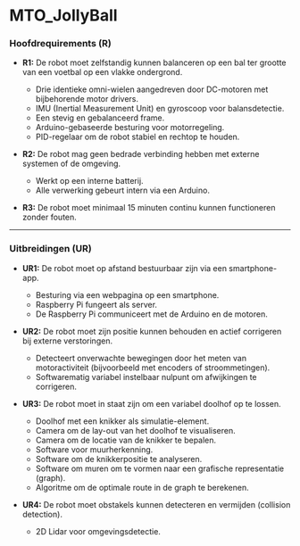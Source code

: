 # MTO_JollyBall

### **Hoofdrequirements (R)**

- **R1:** De robot moet zelfstandig kunnen balanceren op een bal ter grootte van een voetbal op een vlakke ondergrond.
    - Drie identieke omni-wielen aangedreven door DC-motoren met bijbehorende motor drivers.
    - IMU (Inertial Measurement Unit) en gyroscoop voor balansdetectie.
    - Een stevig en gebalanceerd frame.
    - Arduino-gebaseerde besturing voor motorregeling.
    - PID-regelaar om de robot stabiel en rechtop te houden.

- **R2:** De robot mag geen bedrade verbinding hebben met externe systemen of de omgeving.
    - Werkt op een interne batterij.
    - Alle verwerking gebeurt intern via een Arduino.

- **R3:** De robot moet minimaal 15 minuten continu kunnen functioneren zonder fouten.

---

### **Uitbreidingen (UR)**

- **UR1:** De robot moet op afstand bestuurbaar zijn via een smartphone-app.
    - Besturing via een webpagina op een smartphone.
    - Raspberry Pi fungeert als server.
    - De Raspberry Pi communiceert met de Arduino en de motoren.

- **UR2:** De robot moet zijn positie kunnen behouden en actief corrigeren bij externe verstoringen.
    - Detecteert onverwachte bewegingen door het meten van motoractiviteit (bijvoorbeeld met encoders of stroommetingen).
    - Softwarematig variabel instelbaar nulpunt om afwijkingen te corrigeren.

- **UR3:** De robot moet in staat zijn om een variabel doolhof op te lossen.
    - Doolhof met een knikker als simulatie-element.
    - Camera om de lay-out van het doolhof te visualiseren.
    - Camera om de locatie van de knikker te bepalen.
    - Software voor muurherkenning.
    - Software om de knikkerpositie te analyseren.
    - Software om muren om te vormen naar een grafische representatie (graph).
    - Algoritme om de optimale route in de graph te berekenen.

- **UR4:** De robot moet obstakels kunnen detecteren en vermijden (collision detection).
    - 2D Lidar voor omgevingsdetectie.
